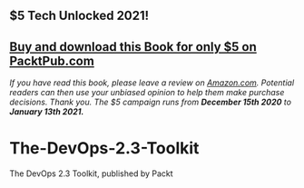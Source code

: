 ## $5 Tech Unlocked 2021!
[Buy and download this Book for only $5 on PacktPub.com](https://www.packtpub.com/product/the-devops-2-3-toolkit/9781789135503)
-----
*If you have read this book, please leave a review on [Amazon.com](https://www.amazon.com/gp/product/1789135508).     Potential readers can then use your unbiased opinion to help them make purchase decisions. Thank you. The $5 campaign         runs from __December 15th 2020__ to __January 13th 2021.__*

# The-DevOps-2.3-Toolkit
The DevOps 2.3 Toolkit, published by Packt
